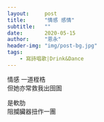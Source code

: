 ```yaml
---
layout:     post
title:      "情感 感情"
subtitle:   ""
date:       2020-05-15
author:     "恩永"
header-img: "img/post-bg.jpg"
tags:
    - 寫詩唱歌|Drink&Dance
---
```


情感 一道桎梏  
但她亦常救我出囹圄  

是軟肋  
阻攔臟器扭作一團
